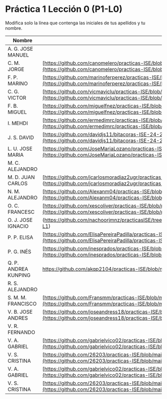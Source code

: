 # Práctica 1 Lección 0 (P1-L0)

Modifica solo la línea que contenga las iniciales de tus apellidos y tu nombre.

| Nombre       | Enlace                                                                   |
| --------------- | ---------------------------------------------------------- |
| A. G. JOSE MANUEL | <!--enlace-->                                                           |
| C. M. JORGE | [https://github.com/canomelero/practicas-ISE/blob/main/P1-L0-resultados.md](https://github.com/canomelero/practicas-ISE/blob/main/P1-L0-resultados.md)                                                         |                                                         |                                                          |
| F. P. MARINO | [https://github.com/marinoferperez/practicas-ISE/blob/main/P1-L0-resultados.md](https://github.com/marinoferperez/practicas-ISE/blob/main/P1-L0-resultados.md) |
| C. G. VICTOR | [https://github.com/vicmaviclu/practicas-ISE/blob/main/P1-L0-resultados.md](https://github.com/vicmaviclu/practicas-ISE/blob/main/P1-L0-resultados.md)                                                           |
| F. B. MIGUEL | [https://github.com/miguelfnez/practicas-ISE/blob/main/P1-L0-resultados.md](https://github.com/miguelfnez/practicas-ISE/blob/main/P1-L0-resultados.md) |
| I. MEHDI | [https://github.com/ermedimrc/practicas-ISE/blob/main/P1-L0-resultados.md](https://github.com/ermedimrc/practicas-ISE/blob/main/P1-L0-resultados.md)                 |
| J. S. DAVID | [https://github.com/davidjs11/bitacoras-ISE-24-25/blob/main/D1/P1-L0.md](https://github.com/davidjs11/bitacoras-ISE-24-25/blob/main/D1/P1-L0.md)                                                          |                                                        |
| L. U. JOSE MARIA | [https://github.com/JoseMariaLozano/practicas-ISE/blob/main/P1-L0-resultados.md](https://github.com/JoseMariaLozano/practicas-ISE/blob/main/P1-L0-resultados.md) |
| M. C. ALEJANDRO | <!--enlace-->                                                           |
| M. D. JUAN CARLOS | [https://github.com/jcarlosmoradiaz2ugr/practicas-ISE/blob/main/P1-L0-resultados.md] (https://github.com/jcarlosmoradiaz2ugr/practicas-ISE/blob/main/P1-L0-resultados.md)          |                                                          |
| N. M. ALEJANDRO | [https://github.com/Alexanm04/practicas-ISE/blob/main/P1-L0-resultados.md](https://github.com/Alexanm04/practicas-ISE/blob/main/P1-L0-resultados.md) |
| O. C. FRANCESC | [https://github.com/xescoliver/practicas-ISE/blob/main/P1-L0-resultados.md](https://github.com/xescoliver/practicas-ISE/blob/main/P1-L0-resultados.md)                                |
| O. J. JOSE IGNACIO | (https://github.com/nachoorjmnz/practicasISE/tree/540648713339b4fd15c22750d8cbbfa53dbd8c87/P1-L1)                                                           |
| P. P. ELISA | [https://github.com/ElisaPereiraPadilla/practicas-ISE/blob/main/P1-L0-resultados.md](https://github.com/ElisaPereiraPadilla/practicas-ISE/blob/main/P1-L0-resultados.md)                                                           |
| P. G. INÉS | [https://github.com/inesprados/practicas-ISE/blob/main/P1-L0-resultados.md](https://github.com/inesprados/practicas-ISE/blob/main/P1-L0-resultados.md)                                                           |                                                       |
| Q. P. ANDREA KUNPING | <!--enlace--> https://github.com/akqp2104/practicas-ISE/blob/main/P1-L0-resultados.md  |
| R. S. ALEJANDRO | <!--enlace-->                                                           |
| S. M. M. FRANCISCO | [https://github.com/Fransmm/practicas-ISE/blob/main/P1-L0-resultados.md](https://github.com/Fransmm/practicas-ISE/blob/main/P1-L0-resultados.md)                                                          |
| V. B. JOSE ANDRES | [https://github.com/joseandress18/practicas-ISE/blob/main/P1-L0-resultados.md](https://github.com/joseandress18/practicas-ISE/blob/main/P1-L0-resultados.md)                                                        |
| V. R. FERNANDO | <!--enlace-->                                                           |
| V. A. GABRIEL | [https://github.com/gabrielvico02/practicas-ISE/blob/main/P1-L0-resultados.md](https://github.com/gabrielvico02/practicas-ISE/blob/main/P1-L0-resultados.md)                                                           |
| V. S. CRISTINA | [https://github.com/26203/practicas-ISE/blob/main/P1-L0-resultados.md](https://github.com/26203/practicas-ISE/blob/main/P1-L0-resultados.md)                                                           |
| V. A. GABRIEL | [https://github.com/gabrielvico02/practicas-ISE/blob/main/P1-L0-resultados.md](https://github.com/gabrielvico02/practicas-ISE/blob/main/P1-L0-resultados.md)                                                           |
| V. S. CRISTINA | [https://github.com/26203/practicas-ISE/blob/main/P1-L0-resultados.md](https://github.com/26203/practicas-ISE/blob/main/P1-L0-resultados.md)                                                           |
